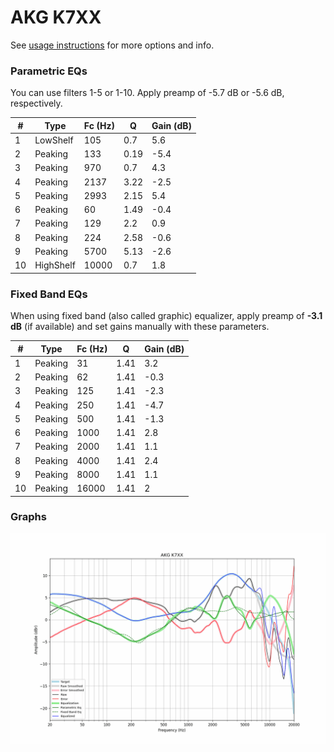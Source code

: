 # AKG K7XX
See [usage instructions](https://github.com/jaakkopasanen/AutoEq#usage) for more options and info.

### Parametric EQs
You can use filters 1-5 or 1-10. Apply preamp of -5.7 dB or -5.6 dB, respectively.

|   # | Type      |   Fc (Hz) |    Q |   Gain (dB) |
|-----|-----------|-----------|------|-------------|
|   1 | LowShelf  |       105 | 0.7  |         5.6 |
|   2 | Peaking   |       133 | 0.19 |        -5.4 |
|   3 | Peaking   |       970 | 0.7  |         4.3 |
|   4 | Peaking   |      2137 | 3.22 |        -2.5 |
|   5 | Peaking   |      2993 | 2.15 |         5.4 |
|   6 | Peaking   |        60 | 1.49 |        -0.4 |
|   7 | Peaking   |       129 | 2.2  |         0.9 |
|   8 | Peaking   |       224 | 2.58 |        -0.6 |
|   9 | Peaking   |      5700 | 5.13 |        -2.6 |
|  10 | HighShelf |     10000 | 0.7  |         1.8 |

### Fixed Band EQs
When using fixed band (also called graphic) equalizer, apply preamp of **-3.1 dB** (if available) and set gains manually with these parameters.

|   # | Type    |   Fc (Hz) |    Q |   Gain (dB) |
|-----|---------|-----------|------|-------------|
|   1 | Peaking |        31 | 1.41 |         3.2 |
|   2 | Peaking |        62 | 1.41 |        -0.3 |
|   3 | Peaking |       125 | 1.41 |        -2.3 |
|   4 | Peaking |       250 | 1.41 |        -4.7 |
|   5 | Peaking |       500 | 1.41 |        -1.3 |
|   6 | Peaking |      1000 | 1.41 |         2.8 |
|   7 | Peaking |      2000 | 1.41 |         1.1 |
|   8 | Peaking |      4000 | 1.41 |         2.4 |
|   9 | Peaking |      8000 | 1.41 |         1.1 |
|  10 | Peaking |     16000 | 1.41 |         2   |

### Graphs
![](./AKG%20K7XX.png)
